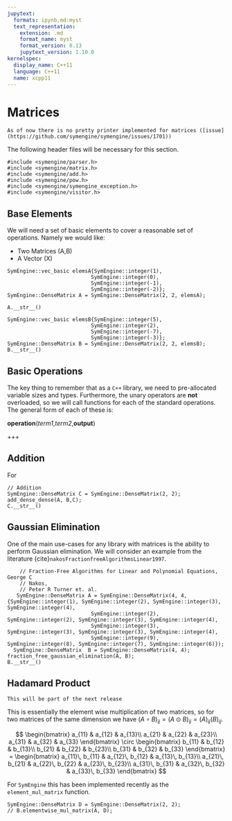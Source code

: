 ```yaml
---
jupytext:
  formats: ipynb,md:myst
  text_representation:
    extension: .md
    format_name: myst
    format_version: 0.13
    jupytext_version: 1.10.0
kernelspec:
  display_name: C++11
  language: C++11
  name: xcpp11
---
```


# Matrices

```{note}
As of now there is no pretty printer implemented for matrices ([issue](https://github.com/symengine/symengine/issues/1701))
```


The following header files will be necessary for this section.

```{code-cell}
#include <symengine/parser.h>
#include <symengine/matrix.h>
#include <symengine/add.h>
#include <symengine/pow.h>
#include <symengine/symengine_exception.h>
#include <symengine/visitor.h>
```

## Base Elements

We will need a set of basic elements to cover a reasonable set of operations. Namely we would like:

- Two Matrices (A,B)
- A Vector (X)

```{code-cell}
SymEngine::vec_basic elemsA{SymEngine::integer(1),
                           SymEngine::integer(0),
                           SymEngine::integer(-1),
                           SymEngine::integer(-2)};
SymEngine::DenseMatrix A = SymEngine::DenseMatrix(2, 2, elemsA);
```

```{code-cell}
A.__str__()
```

```{code-cell}
SymEngine::vec_basic elemsB{SymEngine::integer(5),
                           SymEngine::integer(2),
                           SymEngine::integer(-7),
                           SymEngine::integer(-3)};
SymEngine::DenseMatrix B = SymEngine::DenseMatrix(2, 2, elemsB);
B.__str__()
```

## Basic Operations

The key thing to remember that as a `C++` library, we need to pre-allocated variable sizes and types. Furthermore, the unary operators are **not** overloaded, so we will call functions for each of the standard operations. The general form of each of these is:

**operation**(_term1_,_term2_,**output**)

+++

## Addition

For

```{code-cell}
// Addition
SymEngine::DenseMatrix C = SymEngine::DenseMatrix(2, 2);
add_dense_dense(A, B,C);
C.__str__()
```

## Gaussian Elimination

One of the main use-cases for any library with matrices is the ability to perform Gaussian elimination. We will consider an example from the literature {cite}`nakosFractionfreeAlgorithmsLinear1997`.

```{code-cell}
    // Fraction-Free Algorithms for Linear and Polynomial Equations, George C
    // Nakos,
    // Peter R Turner et. al.
   SymEngine::DenseMatrix A = SymEngine::DenseMatrix(4, 4, {SymEngine::integer(1), SymEngine::integer(2), SymEngine::integer(3), SymEngine::integer(4),
                           SymEngine::integer(2), SymEngine::integer(2), SymEngine::integer(3), SymEngine::integer(4),
                           SymEngine::integer(3), SymEngine::integer(3), SymEngine::integer(3), SymEngine::integer(4),
                           SymEngine::integer(9), SymEngine::integer(8), SymEngine::integer(7), SymEngine::integer(6)});
  SymEngine::DenseMatrix  B = SymEngine::DenseMatrix(4, 4);
fraction_free_gaussian_elimination(A, B);
B.__str__()
```

## Hadamard Product

```{warning}
This will be part of the next release
```


This is essentially the element wise multiplication of two matrices, so for two matrices of the same dimension we have $(A \circ B)_{ij} = (A \odot B)_{ij} = (A)_{ij} (B)_{ij}$.

$$
\begin{bmatrix}
    a_{11} & a_{12} & a_{13}\\
    a_{21} & a_{22} & a_{23}\\
    a_{31} & a_{32} & a_{33}
  \end{bmatrix} \circ \begin{bmatrix}
    b_{11} & b_{12} & b_{13}\\
    b_{21} & b_{22} & b_{23}\\
    b_{31} & b_{32} & b_{33}
  \end{bmatrix} = \begin{bmatrix}
    a_{11}\, b_{11} & a_{12}\, b_{12} & a_{13}\, b_{13}\\
    a_{21}\, b_{21} & a_{22}\, b_{22} & a_{23}\, b_{23}\\
    a_{31}\, b_{31} & a_{32}\, b_{32} & a_{33}\, b_{33}
\end{bmatrix}
$$

For `SymEngine` this has been implemented recently as the `element_mul_matrix` function.

```{code-cell}
SymEngine::DenseMatrix D = SymEngine::DenseMatrix(2, 2);
// B.elementwise_mul_matrix(A, D);
```


```{bibliography} references.bib
```
